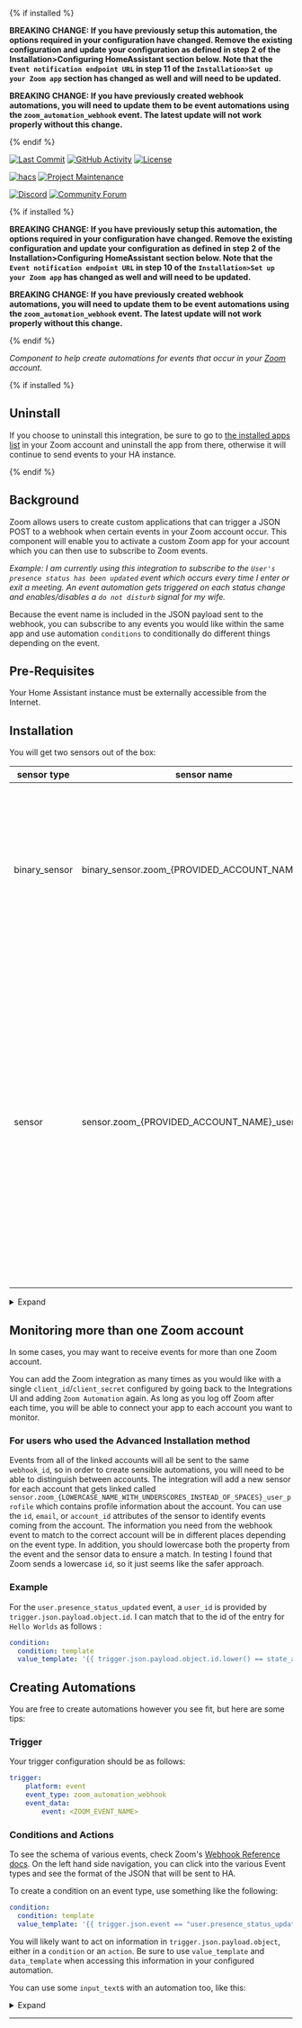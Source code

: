 {% if installed %}

**BREAKING CHANGE: If you have previously setup this automation, the options required in your configuration have changed. Remove the existing configuration and update your configuration as defined in step 2 of the Installation>Configuring HomeAssistant section below. Note that the `Event notification endpoint URL` in step 11 of the `Installation>Set up your Zoom app` section has changed as well and will need to be updated.**

**BREAKING CHANGE: If you have previously created webhook automations, you will need to update them to be event automations using the `zoom_automation_webhook` event. The latest update will not work properly without this change.**

{% endif %}

[![Last Commit][last-commit-shield]][commits]
[![GitHub Activity][commits-shield]][commits]
[![License][license-shield]](LICENSE)

[![hacs][hacsbadge]](hacs.json)
[![Project Maintenance][maintenance-shield]](https://github.com/raman325)

[![Discord][discord-shield]][discord]
[![Community Forum][forum-shield]][forum]

{% if installed %}

**BREAKING CHANGE: If you have previously setup this automation, the options required in your configuration have changed. Remove the existing configuration and update your configuration as defined in step 2 of the Installation>Configuring HomeAssistant section below. Note that the `Event notification endpoint URL` in step 10 of the `Installation>Set up your Zoom app` has changed as well and will need to be updated.**

**BREAKING CHANGE: If you have previously created webhook automations, you will need to update them to be event automations using the `zoom_automation_webhook` event. The latest update will not work properly without this change.**

{% endif %}

_Component to help create automations for events that occur in your [Zoom][zoom] account._

{% if installed %}

## Uninstall

If you choose to uninstall this integration, be sure to go to [the installed apps list](https://marketplace.zoom.us/user/installed) in your Zoom account and uninstall the app from there, otherwise it will continue to send events to your HA instance.

{% endif %}

## Background

Zoom allows users to create custom applications that can trigger a JSON POST to a webhook when certain events in your Zoom account occur. This component will enable you to activate a custom Zoom app for your account which you can then use to subscribe to Zoom events.

_Example: I am currently using this integration to subscribe to the `User's presence status has been updated` event which occurs every time I enter or exit a meeting. An event automation gets triggered on each status change and enables/disables a `do not disturb` signal for my wife._

Because the event name is included in the JSON payload sent to the webhook, you can subscribe to any events you would like within the same app and use automation `conditions` to conditionally do different things depending on the event.

## Pre-Requisites

Your Home Assistant instance must be externally accessible from the Internet.

## Installation

You will get two sensors out of the box:

| sensor type 	| sensor name 	| purpose 	| notes 	|
|-	|-	|-	|-	|
| binary_sensor 	| binary_sensor.zoom_{PROVIDED_ACCOUNT_NAME} 	| Tracks user presence on a Zoom call by consuming the `User's presence status has been updated` event. If ON, the user is on a Zoom call. 	| If `User's presence status has been updated` is not enabled in the Zoom App's Event Subscriptions, this sensor will not work and can be disabled. 	|
| sensor 	| sensor.zoom_{PROVIDED_ACCOUNT_NAME}_user_profile 	| Gives user details about the account, including `id`, `email`, and `account_id` 	| The primary purpose of this sensor is to make it easier to create custom automations when tracking multiple Zoom accounts as you will need to add conditions on user profile data to determine which account the event is for. If you are only using a single account, or if you have already recorded this information, you can disable this sensor. 	|

<details><summary>Expand</summary>

### Set up your Zoom app

1. Go to the [Build App](https://marketplace.zoom.us/develop/create) page.
2. Click on `Create` in the OAuth card.
3. Enter an application name of your choice, select `User-managed app`, deselect `Would you like to publish this app on Zoom App Marketplace?`, and then click on `Create`.
4. Copy your `Client ID` and `Client Secret` somewhere as you will need them later to configure Home Assistant.
5. Enter the following `Redirect URL for OAuth`: `<BASE_HA_URL>/auth/external/callback` (replace `<BASE_HA_URL>` with the URL you use to access Home Assistant, e.g. `https://ha.example.com`)
6. Enter your `<BASE_HA_URL>` in the `Whitelist URL` section, then hit `Continue`.
7. The `App Name` should already be filled out. A `Short Description` and `Long Description` are required, but since this app is only for you, it doesn't matter what you enter here. Click `Continue` once you are done.
8. Enable `Event Subscriptions` and click on `Add new event subscriptions`.
9. Enter a name for this subscription (does not matter).
10. Your `Event notification endpoint URL` should be set to `<BASE_HA_URL>/api/webhook/<WEBHOOK_ID>`. Use any ID that you already aren't using in your Home Assistant instance. I generated mine using a [GUID Generator](https://www.guidgenerator.com/). Remember this ID for later.
11. Now click on `Add events`. From this menu, you can choose what events you want to subscribe to. To use the `binary_sensor` provided by the integration, you would go to the `User Activity` event type and check the box next to `User's presence status has been updated`. If you want to get more details about when you start a meeting, add `Start Meeting` under `Meeting`.
12. Once you are done, click `Done`, then `Save` the subscription before hitting `Continue`.
13. The `Scopes` section should already be updated to the permissions the app would need for the events you selected earlier. Click `Continue`.
14. You are now ready to configure Home Assistant!

### Configure HomeAssistant

You can either do the initial setup through the UI or in your `configuration.yaml` file. Both methods are described below.

#### Using the UI

1. Click Install
2. In the HA UI go to "Configuration" -> "Integrations" click "+" and search for "Zoom Automation". Select it.
3. You will be asked to provide the `Client ID` and `Client Secret` that Zoom gave you earlier as well as the `Webhook ID` as you configured it in the earlier section. Enter them in and click Submit.
4. Skip to "Finish Setup" section below

#### Using configuration.yaml

1. Click Install
2. Create a new top level configuration item in `configuration.yaml` as follows (you may need to restart your HA instance to pick up the changes once they are added):
```yaml
zoom_automation:
    client_id: <CLIENT_ID_FROM_YOUR_CUSTOM_ZOOM_APP>
    client_secret: <CLIENT_ID_FROM_YOUR_CUSTOM_ZOOM_APP>
    webhook_id: <WEBHOOK_ID_FROM_THE_EVENT_SUBSCRIPTIONS_PAGE_OF_SETTING_UP_YOUR_CUSTOM_ZOOM_APP>
```
3. In the HA UI go to "Configuration" -> "Integrations" click "+" and search for "Zoom Automation". Select it.
4. Skip to "Finish Setup" section below

### Finish setup

5. Enter a name for the account you plan to connect to Zoom. This will be useful if you plan to monitor more than one Zoom account.
6. If you are not already logged into Zoom, you will be asked to log in.
7. Authorize the app for the `Scopes` that were configured earlier.
8. Start automating!

> NOTE: Once your app is configured and activated, you can go back to Zoom at any time to update the events you are subscribed to. To do this, go to your [Created Apps list](https://marketplace.zoom.us/user/build) and click on the app name. Go to the `Feature` section and expand `Event Subscriptions`, then edit your existing subscription and update it. Once you are done, you should check the `Scopes` section to make sure the permissions make sense for the events you selected. In my testing Zoom does a good job of updating this based on the scopes you select. Once you are done with that, you should remove the integration from the Integrations menu in the HA UI and re-add it. You may need to reauthorize the application if the scopes required have changed.

</details>

## Monitoring more than one Zoom account

In some cases, you may want to receive events for more than one Zoom account.

You can add the Zoom integration as many times as you would like with a single `client_id`/`client_secret` configured by going back to the Integrations UI and adding `Zoom Automation` again. As long as you log off Zoom after each time, you will be able to connect your app to each account you want to monitor.

### For users who used the Advanced Installation method

Events from all of the linked accounts will all be sent to the same `webhook_id`, so in order to create sensible automations, you will need to be able to distinguish between accounts. The integration will add a new sensor for each account that gets linked called `sensor.zoom_{LOWERCASE_NAME_WITH_UNDERSCORES_INSTEAD_OF_SPACES}_user_profile` which contains profile information about the account. You can use the `id`, `email`, or `account_id` attributes of the sensor to identify events coming from the account. The information you need from the webhook event to match to the correct account will be in different places depending on the event type. In addition, you should lowercase both the property from the event and the sensor data to ensure a match. In testing I found that Zoom sends a lowercase `id`, so it just seems like the safer approach.

### Example
For the `user.presence_status_updated` event, a `user_id` is provided by `trigger.json.payload.object.id`. I can match that to the id of the entry for `Hello Worlds` as follows :
```yaml
condition:
  condition: template
  value_template: '{{ trigger.json.payload.object.id.lower() == state_attr('sensor.zoom_hello_world_user_profile', 'id').lower() }}'
```

## Creating Automations

You are free to create automations however you see fit, but here are some tips:

### Trigger

Your trigger configuration should be as follows:
```yaml
trigger:
    platform: event
    event_type: zoom_automation_webhook
    event_data:
        event: <ZOOM_EVENT_NAME>
```

### Conditions and Actions

To see the schema of various events, check Zoom's [Webhook Reference docs](https://marketplace.zoom.us/docs/api-reference/webhook-reference). On the left hand side navigation, you can click into the various Event types and see the format of the JSON that will be sent to HA.

To create a condition on an event type, use something like the following:
```yaml
condition:
  condition: template
  value_template: '{{ trigger.json.event == "user.presence_status_updated" }}'
```

You will likely want to act on information in `trigger.json.payload.object`, either in a `condition` or an `action`. Be sure to use `value_template` and `data_template` when accessing this information in your configured automation.

You can use some `input_text`s with an automation too, like this:

<details><summary>Expand</summary>

```yaml
- alias: Zoom status updates
  description: ''
  trigger:
  - platform: event
    event_type: zoom_automation_webhook
  condition: []
  action:
  - choose:
    - conditions:
      - condition: template
        value_template: '{{ trigger.json.event == "user.presence_status_updated" }}'
      sequence:
      - data_template:
          entity_id: input_text.zoom_status
          value: '{{ trigger.json.payload.object.presence_status }}'
        service: input_text.set_value
    - conditions:
      - condition: template
        value_template: '{{ trigger.json.event == "meeting.started" }}'
      sequence:
      - data_template:
          entity_id: input_text.zoom_meeting
          value: '{{ trigger.json.payload.object.topic }}'
        service: input_text.set_value
  mode: single
```

</details>

<!---->

***

[zoom]: https://zoom.us/
[commits-shield]: https://img.shields.io/github/commit-activity/y/raman325/ha-zoom-automation.svg?style=for-the-badge
[commits]: https://github.com/raman325/ha-zoom-automation/commits/master
[hacsbadge]: https://img.shields.io/badge/HACS-Default-orange.svg?style=for-the-badge
[discord]: https://discord.gg/Qa5fW2R
[discord-shield]: https://img.shields.io/discord/330944238910963714.svg?style=for-the-badge
[exampleimg]: example.png
[forum-shield]: https://img.shields.io/badge/community-forum-brightgreen.svg?style=for-the-badge
[forum]: https://community.home-assistant.io/
[license-shield]: https://img.shields.io/github/license/raman325/ha-zoom-automation.svg?style=for-the-badge
[maintenance-shield]: https://img.shields.io/badge/maintainer-%40raman325-blue?style=for-the-badge
[last-commit-shield]: https://img.shields.io/github/last-commit/raman325/ha-zoom-automation?style=for-the-badge
